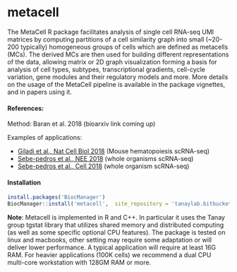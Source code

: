 metacell
========

The MetaCell R package facilitates analysis of single cell RNA-seq UMI matrices by computing partitions of a cell similarity graph into small (~20-200 typically) homogeneous groups of cells which are defined as metacells (MCs). The derived MCs are then used for building different representations of the data, allowing matrix or 2D graph visualization forming a basis for analysis of cell types, subtypes, transcriptional gradients, cell-cycle variation, gene modules and their regulatory models and more. More details on the usage of the MetaCell pipeline is available in the package vignettes, and in papers using it.

#### References:

Method: Baran et al. 2018 (bioarxiv link coming up)

Examples of applications:

-   [Giladi et al., Nat Cell Biol 2018](http://www.nature.com/articles/s41556-018-0121-4) (Mouse hematopoiesis scRNA-seq)
-   [Sebe-pedros et al., NEE 2018](https://www.nature.com/articles/s41559-018-0575-6) (whole organisms scRNA-seq)
-   [Sebe-pedros et al., Cell 2018](https://www.cell.com/cell/abstract/S0092-8674(18)30596-8) (whole organism scRNA-seq)

#### Installation

``` r
install.packages('BiocManager') 
BiocManager::install('metacell',  site_repository = 'tanaylab.bitbucket.io/repo', update = FALSE)
```

**Note**: Metacell is implemented in R and C++. In particular it uses the Tanay group tgstat library that utilizes shared memory and distributed computing (as well as some specific optional CPU features). The package is tested on linux and macbooks, other setting may require some adaptation or will deliver lower performance. A typical application will require at least 16G RAM. For heavier applications (100K cells) we recommend a dual CPU multi-core workstation with 128GM RAM or more.
